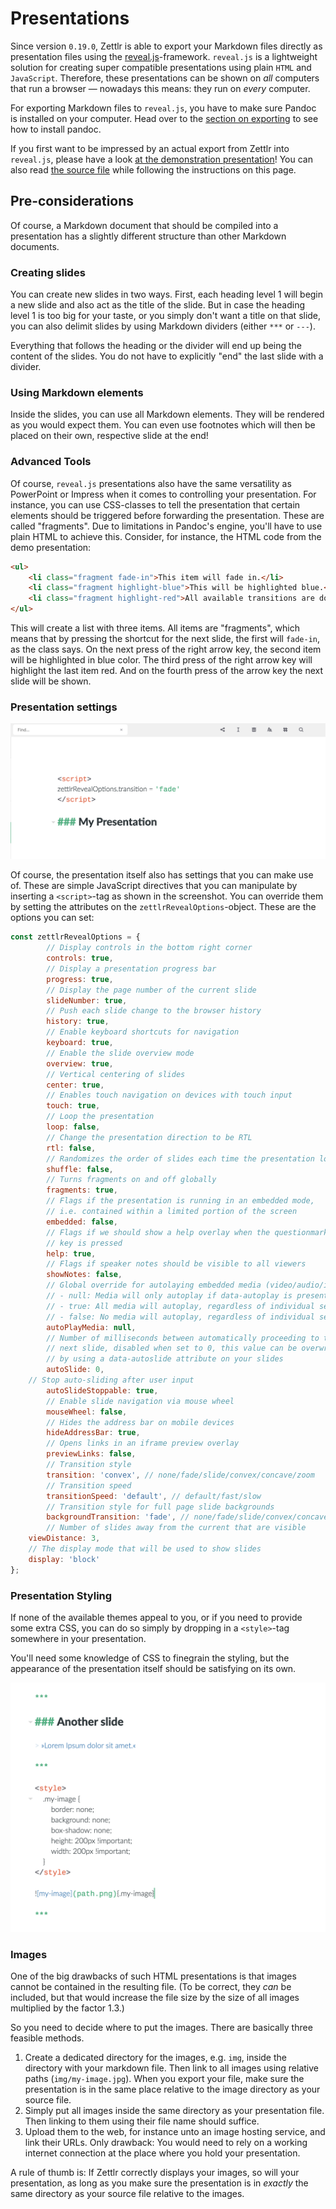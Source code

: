 # Presentations

Since version `0.19.0`, Zettlr is able to export your Markdown files directly as presentation files using the [reveal.js](https://revealjs.com/#/)-framework. `reveal.js` is a lightweight solution for creating super compatible presentations using plain `HTML` and `JavaScript`. Therefore, these presentations can be shown on _all_ computers that run a browser — nowadays this means: they run on _every_ computer.

For exporting Markdown files to `reveal.js`, you have to make sure Pandoc is installed on your computer. Head over to the [section on exporting](export.md) to see how to install pandoc.

If you first want to be impressed by an actual export from Zettlr into `reveal.js`, please have a look [at the demonstration presentation](https://zettlr.com/slides.revealjs.htm)! You can also read [the source file](https://www.zettlr.com/themes/zettlr/assets/slides.md) while following the instructions on this page.

## Pre-considerations

Of course, a Markdown document that should be compiled into a presentation has a slightly different structure than other Markdown documents.

### Creating slides

You can create new slides in two ways. First, each heading level 1 will begin a new slide and also act as the title of the slide. But in case the heading level 1 is too big for your taste, or you simply don't want a title on that slide, you can also delimit slides by using Markdown dividers (either `***` or `---`).

Everything that follows the heading or the divider will end up being the content of the slides. You do not have to explicitly "end" the last slide with a divider.

### Using Markdown elements

Inside the slides, you can use all Markdown elements. They will be rendered as you would expect them. You can even use footnotes which will then be placed on their own, respective slide at the end!

### Advanced Tools

Of course, `reveal.js` presentations also have the same versatility as PowerPoint or Impress when it comes to controlling your presentation. For instance, you can use CSS-classes to tell the presentation that certain elements should be triggered before forwarding the presentation. These are called "fragments". Due to limitations in Pandoc's engine, you'll have to use plain HTML to achieve this. Consider, for instance, the HTML code from the demo presentation:

```html
<ul>
    <li class="fragment fade-in">This item will fade in.</li>
    <li class="fragment highlight-blue">This will be highlighted blue.</li>
    <li class="fragment highlight-red">All available transitions are documented [here](https://github.com/hakimel/reveal.js/#fragments).</li>
</ul>
```

This will create a list with three items. All items are "fragments", which means that by pressing the shortcut for the next slide, the first will `fade-in`, as the class says. On the next press of the right arrow key, the second item will be highlighted in blue color. The third press of the right arrow key will highlight the last item red. And on the fourth press of the arrow key the next slide will be shown.

### Presentation settings

![presentations_scripts.png](img/presentations_scripts.png)

Of course, the presentation itself also has settings that you can make use of. These are simple JavaScript directives that you can manipulate by inserting a `<script>`-tag as shown in the screenshot. You can override them by setting the attributes on the `zettlrRevealOptions`-object. These are the options you can set:

```javascript
const zettlrRevealOptions = {
	    // Display controls in the bottom right corner
	    controls: true,
	    // Display a presentation progress bar
    	progress: true,
	    // Display the page number of the current slide
	    slideNumber: true,
	    // Push each slide change to the browser history
    	history: true,
	    // Enable keyboard shortcuts for navigation
	    keyboard: true,
	    // Enable the slide overview mode
    	overview: true,
	    // Vertical centering of slides
	    center: true,
	    // Enables touch navigation on devices with touch input
	    touch: true,
	    // Loop the presentation
    	loop: false,
	    // Change the presentation direction to be RTL
	    rtl: false,
	    // Randomizes the order of slides each time the presentation loads
	    shuffle: false,
	    // Turns fragments on and off globally
	    fragments: true,
	    // Flags if the presentation is running in an embedded mode,
	    // i.e. contained within a limited portion of the screen
	    embedded: false,
	    // Flags if we should show a help overlay when the questionmark
	    // key is pressed
	    help: true,
	    // Flags if speaker notes should be visible to all viewers
	    showNotes: false,
	    // Global override for autolaying embedded media (video/audio/iframe)
	    // - null: Media will only autoplay if data-autoplay is present
	    // - true: All media will autoplay, regardless of individual setting
	    // - false: No media will autoplay, regardless of individual setting
	    autoPlayMedia: null,
	    // Number of milliseconds between automatically proceeding to the
	    // next slide, disabled when set to 0, this value can be overwritten
	    // by using a data-autoslide attribute on your slides
	    autoSlide: 0,
    // Stop auto-sliding after user input
	    autoSlideStoppable: true,
	    // Enable slide navigation via mouse wheel
	    mouseWheel: false,
	    // Hides the address bar on mobile devices
	    hideAddressBar: true,
	    // Opens links in an iframe preview overlay
    	previewLinks: false,
	    // Transition style
	    transition: 'convex', // none/fade/slide/convex/concave/zoom
	    // Transition speed
	    transitionSpeed: 'default', // default/fast/slow
	    // Transition style for full page slide backgrounds
    	backgroundTransition: 'fade', // none/fade/slide/convex/concave/zoom
	    // Number of slides away from the current that are visible
    viewDistance: 3,
    // The display mode that will be used to show slides
    display: 'block'
};
```

### Presentation Styling

If none of the available themes appeal to you, or if you need to provide some extra CSS, you can do so simply by dropping in a `<style>`-tag somewhere in your presentation.

You'll need some knowledge of CSS to finegrain the styling, but the appearance of the presentation itself should be satisfying on its own.

![presentations_styles.png](img/presentations_styles.png)

### Images

One of the big drawbacks of such HTML presentations is that images cannot be contained in the resulting file. (To be correct, they _can_ be included, but that would increase the file size by the size of all images multiplied by the factor 1.3.)

So you need to decide where to put the images. There are basically three feasible methods.

1. Create a dedicated directory for the images, e.g. `img`, inside the directory with your markdown file. Then link to all images using relative paths (`img/my-image.jpg`). When you export your file, make sure the presentation is in the same place relative to the image directory as your source file.
2. Simply put all images inside the same directory as your presentation file. Then linking to them using their file name should suffice.
3. Upload them to the web, for instance unto an image hosting service, and link their URLs. Only drawback: You would need to rely on a working internet connection at the place where you hold your presentation.

A rule of thumb is: If Zettlr correctly displays your images, so will your presentation, as long as you make sure the presentation is in _exactly_ the same directory as your source file relative to the images.